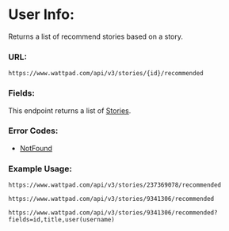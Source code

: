 # User Info:

Returns a list of recommend stories based on a story.

### URL:

`https://www.wattpad.com/api/v3/stories/{id}/recommended`

### Fields:

This endpoint returns a list of [Stories](../Data_Types/Story.md).

### Error Codes:

- [NotFound](../General/Error_Codes.md#1017)

### Example Usage:

`https://www.wattpad.com/api/v3/stories/237369078/recommended`

`https://www.wattpad.com/api/v3/stories/9341306/recommended`

`https://www.wattpad.com/api/v3/stories/9341306/recommended?fields=id,title,user(username)`